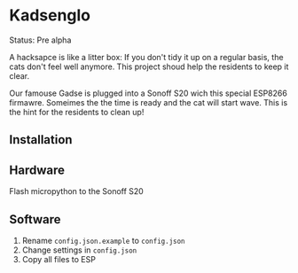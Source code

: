 # Kadsenglo

Status: Pre alpha

A hacksapce is like a litter box: If you don't tidy it up on a regular basis, the cats don't feel well anymore. This project shoud help the residents to keep it clear.

Our famouse Gadse is plugged into a Sonoff S20 wich this special ESP8266 firmawre. Someimes the the time is ready and the cat will start wave. This is the hint for the residents to clean up!

## Installation


## Hardware

Flash micropython to the Sonoff S20 

## Software

1. Rename `config.json.example` to `config.json`
1. Change settings in `config.json`
1. Copy all files to ESP
